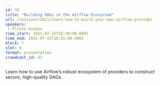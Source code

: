 ```yaml
---
id: f6
title: "Building DAGs in the Airflow Ecosystem"
url: /sessions/2021/learn-how-to-build-your-own-airflow-provider
speakers:
 - Plinio Guzman
time_start: 2021-07-15T18:30:00.000Z
time_end: 2021-07-15T18:55:00.000Z
block: f
slot: 6
format: presentation
crowdcast_id: 41
---
```


Learn how to use Airflow’s robust ecosystem of providers to construct secure, high-quality DAGs.